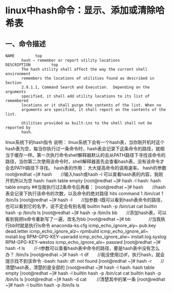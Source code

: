 # linux中hash命令：显示、添加或清除哈希表
## 一、命令描述
```
NAME         top
       hash — remember or report utility locations
DESCRIPTION         top
       The hash utility shall affect the way the current shell environment
       remembers the locations of utilities found as described in Section
       2.9.1.1, Command Search and Execution.  Depending on the arguments
       specified, it shall add utility locations to its list of remembered
       locations or it shall purge the contents of the list. When no
       arguments are specified, it shall report on the contents of the list.

       Utilities provided as built-ins to the shell shall not be reported by
       hash.

```


linux系统下的hash指令
说明：
linux系统下会有一个hash表，当你刚开机时这个hash表为空，每当你执行过一条命令时，hash表会记录下这条命令的路径，就相当于缓存一样。第一次执行命令shell解释器默认的会从PATH路径下寻找该命令的路径，当你第二次使用该命令时，shell解释器首先会查看hash表，没有该命令才会去PATH路径下寻找。
hash表的作用：
大大提高命令的调用速率。
hash的参数
root@redhat ~]# hash　　//输入hash或hash -l 可以查看hash表的内容，我刚开机所以为空
hash: hash table empty
[root@redhat ~]# hash -l
hash: hash table empty
##当我执行过2条命令后再看：
[root@redhat ~]# hash　　//hash表会记录下执行该命令的次数，以及命令的绝对路径
hits command
1 /bin/cat
1 /bin/ls
[root@redhat ~]# hash -l　　//加参数-l既可以看到hash表命令的路径，也可以看到它的名字，说不定会有别名哦
builtin hash -p /bin/cat cat
builtin hash -p /bin/ls ls
[root@redhat ~]# hash -p /bin/ls bb　　//添加hash表，可以看到我把ls命令重新写了一遍，改名为bb
[root@redhat ~]# bb　　　　//当我执行bb时就是执行ls命令
anaconda-ks.cfg        icmp_echo_ignore_aly~  pub.key
dead.letter        icmp_echo_ignore_alz~  rpmbuild
icmp_echo_ignore_all~  install.log       RPM-GPG-KEY-useradd
icmp_echo_ignore_alw~  install.log.syslog     RPM-GPG-KEY-westos
icmp_echo_ignore_alx~  passwd
[root@redhat ~]# hash -t ls　　//-t参数可以查看hash表中命令的路径，要是hash表中没有怎么办？
/bin/ls
[root@redhat ~]# hash -t df　　//我没使用过df，执行hash，就会提示找不到该命令
-bash: hash: df: not found
[root@redhat ~]# hash -r　　//清楚hash表，清楚的是全部的
[root@redhat ~]# hash -l
hash: hash table empty
[root@redhat ~]# hash -l
builtin hash -p /bin/cat cat
builtin hash -p /bin/ls ls
[root@redhat ~]# hash -d cat 　　//清楚其中的某一条
[root@redhat ~]# hash -l
builtin hash -p /bin/ls ls
